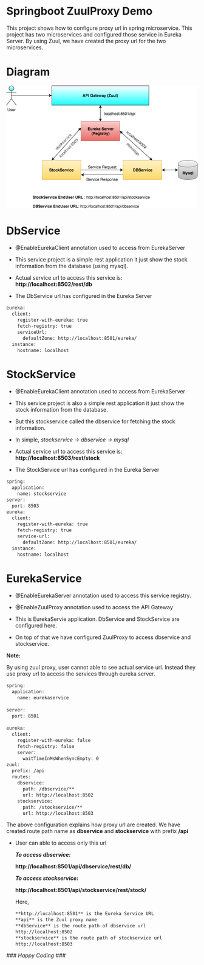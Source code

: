 # Springboot ZuulProxy Demo #
This project shows how to configure proxy url in spring microservice. This project has two microservices and configured those service in Eureka Server.
By using Zuul, we have created the proxy url for the two microservices.

# Diagram #

![springcloudzuul](springcloudzuul.png)

# DbService #

* @EnableEurekaClient annotation used to access from EurekaServer

* This service project is a simple rest application it just show the stock information from the database (using mysql).

* Actual service url to access this service is: **http://localhost:8502/rest/db**

* The DbService url has configured in the Eureka Server

```
eureka:
  client:
    register-with-eureka: true
    fetch-registry: true
    serviceUrl:
      defaultZone: http://localhost:8501/eureka/
  instance:
    hostname: localhost
```

# StockService #

* @EnableEurekaClient annotation used to access from EurekaServer

* This service project is also a simple rest application it just show the stock information from the database.

* But this stockservice called the dbservice for fetching the stock information.

* In simple, _stockservice -> dbservice -> mysql_

* Actual service url to access this service is: **http://localhost:8503/rest/stock**

* The StockService url has configured in the Eureka Server

```
spring:
  application:
    name: stockservice
server:
  port: 8503
eureka:
  client:
    register-with-eureka: true
    fetch-registry: true
    service-url:
      defaultZone: http://localhost:8501/eureka/
  instance:
    hostname: localhost

```

# EurekaService #

* @EnableEurekaServer annotation used to access this service registry.

* @EnableZuulProxy annotation used to access the API Gateway

* This is EurekaServie application. DbService and StockService are configured here.

* On top of that we have configured ZuulProxy to access dbservice and stockservice.

**Note:**

By using zuul proxy, user cannot able to see actual service url. Instead they use proxy url to access the services through eureka server.

```
spring:
  application:
    name: eurekaservice

server:
  port: 8501

eureka:
  client:
    register-with-eureka: false
    fetch-registry: false
    server:
      waitTimeInMsWhenSyncEmpty: 0
zuul:
  prefix: /api
  routes:
    dbservice:
      path: /dbservice/**
      url: http://localhost:8502
    stockservice:
      path: /stockservice/**
      url: http://localhost:8503

```
The above configuration explains how proxy url are created. We have created route path name as **dbservice** and **stockservice** with prefix **/api**

* User can able to access only this url
    
    **_To access dbservice:_**
    
    **http://localhost:8501/api/dbservice/rest/db/**
    
    **_To access stockservice:_**
    
    **http://localhost:8501/api/stockservice/rest/stock/**
    
    Here,
    
      **http://localhost:8501** is the Eureka Service URL
      **api** is the Zuul proxy name
      **dbService** is the route path of dbservice url http://localhost:8502
      **stockservice** is the route path of stockservice url http://localhost:8503
      
_### Happy Coding ###_
